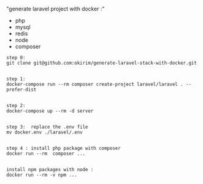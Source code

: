 "generate laravel project with docker :"

- php
- mysql
- redis
- node
- composer

```
step 0:
git clone git@github.com:okirim/generate-laravel-stack-with-docker.git


step 1:
docker-compose run --rm composer create-project laravel/laravel . --prefer-dist


step 2:  
docker-compose up --rm -d server


step 3:  replace the .env file
mv docker.env ./laravel/.env


step 4 : install php package with composer 
docker run --rm  composer ...


install npm packages with node :
docker run --rm -v npm ...

```